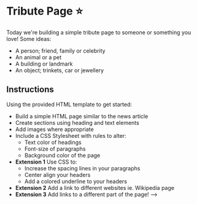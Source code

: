

# Tribute Page ⭐️ 
Today we're building a simple tribute page to someone or something you love! Some ideas:

- A person; friend, family or celebrity
- An animal or a pet
- A building or landmark
- An object; trinkets, car or jewellery

## Instructions
Using the provided HTML template to get started:
- Build a simple HTML page similar to the news article
- Create sections using heading and text elements
- Add images where appropriate
- Include a CSS Stylesheet with rules to alter:
    - Text color of headings
    - Font-size of paragraphs
    - Background color of the page
- **Extension 1** Use CSS to:
    - Increase the spacing lines in your paragraphs
    - Center align your headers
    - Add a colored underline to your headers
- **Extension 2** Add a link to different websites ie. Wikipedia page
- **Extension 3** Add links to a different part of the page!
-->